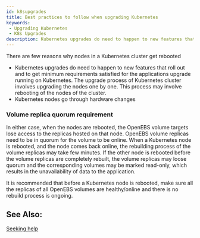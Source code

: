 ```yaml
---
id: k8supgrades
title: Best practices to follow when upgrading Kubernetes
keywords: 
 - Upgrading Kubernetes
 - K8s Upgrades
description: Kubernetes upgrades do need to happen to new features that roll out and to get minimum requirements satisfied for the applications upgrade running on Kubernetes.
---
```


There are few reasons why nodes in a Kubernetes cluster get rebooted

- Kubernetes upgrades do need to happen to new features that roll out and to get minimum requirements satisfied for the applications upgrade running on Kubernetes. The upgrade process of Kubernetes cluster involves upgrading the nodes one by one. This process may involve rebooting of the nodes of the cluster.
- Kubernetes nodes go through hardware changes

### Volume replica quorum requirement

In either case, when the nodes are rebooted, the OpenEBS volume targets lose access to the replicas hosted on that node. OpenEBS volume replicas need to be in quorum for the volume to be online. When a Kubernetes node is rebooted, and the node comes back online, the rebuilding process of the volume replicas may take few minutes. If the other node is rebooted before the volume replicas are completely rebuilt, the volume replicas may loose quorum and the corresponding volumes may be marked read-only, which results in the unavailability of data to the application.

It is recommended that before a Kubernetes node is rebooted, make sure all the replicas of all OpenEBS volumes are healthy/online and there is no rebuild process is ongoing.

## See Also:

[Seeking help](/introduction/community)

